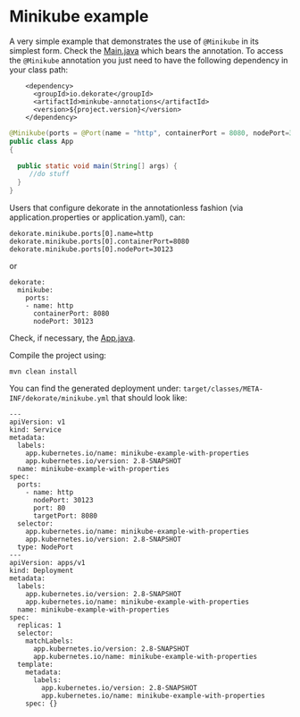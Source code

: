 # Minikube example

A very simple example that demonstrates the use of `@Minikube` in its simplest form.
Check the [Main.java](src/main/java/io/dekorate/example/App.java) which bears the annotation.
To access the `@Minikube` annotation you just need to have the following dependency in your
class path:

```
    <dependency>
      <groupId>io.dekorate</groupId>
      <artifactId>minkube-annotations</artifactId>
      <version>${project.version}</version>
    </dependency>  
```
```java
@Minikube(ports = @Port(name = "http", containerPort = 8080, nodePort=30123))
public class App
{

  public static void main(String[] args) {
     //do stuff
  }
}
```

Users that configure dekorate in the annotationless fashion (via application.properties or application.yaml), can:

```
dekorate.minikube.ports[0].name=http
dekorate.minikube.ports[0].containerPort=8080
dekorate.minikube.ports[0].nodePort=30123
```

or

```
dekorate:
  minikube:
    ports: 
    - name: http
      containerPort: 8080
      nodePort: 30123
```


Check, if necessary, the [App.java](src/main/java/io/dekorate/example/App.java).

Compile the project using:

    mvn clean install

You can find the generated deployment under: `target/classes/META-INF/dekorate/minikube.yml` that should look like:

```
---
apiVersion: v1
kind: Service
metadata:
  labels:
    app.kubernetes.io/name: minikube-example-with-properties
    app.kubernetes.io/version: 2.8-SNAPSHOT
  name: minikube-example-with-properties
spec:
  ports:
    - name: http
      nodePort: 30123
      port: 80
      targetPort: 8080
  selector:
    app.kubernetes.io/name: minikube-example-with-properties
    app.kubernetes.io/version: 2.8-SNAPSHOT
  type: NodePort
---
apiVersion: apps/v1
kind: Deployment
metadata:
  labels:
    app.kubernetes.io/version: 2.8-SNAPSHOT
    app.kubernetes.io/name: minikube-example-with-properties
  name: minikube-example-with-properties
spec:
  replicas: 1
  selector:
    matchLabels:
      app.kubernetes.io/version: 2.8-SNAPSHOT
      app.kubernetes.io/name: minikube-example-with-properties
  template:
    metadata:
      labels:
        app.kubernetes.io/version: 2.8-SNAPSHOT
        app.kubernetes.io/name: minikube-example-with-properties
    spec: {}

```


